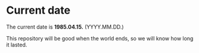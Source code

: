 # Current date

The current date is **1985.04.15.** (YYYY.MM.DD.)

This repository will be good when the world ends, so we will know how long it lasted.